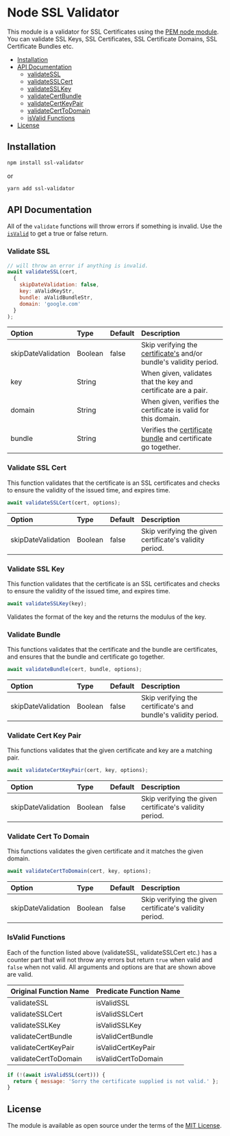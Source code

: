 # Node SSL Validator

This module is a validator for SSL Certificates using the [PEM node module](https://www.npmjs.com/package/pem). You can validate SSL Keys, SSL Certificates, SSL Certificate Domains, SSL Certificate Bundles etc. 

* [Installation](#installation)
* [API Documentation](#api-documentation)
  * [validateSSL](#validate-ssl)
  * [validateSSLCert](#validate-ssl-cert)
  * [validateSSLKey](#validate-ssl-key)
  * [validateCertBundle](#validate-cert-bundle)
  * [validateCertKeyPair](#validate-cert-key-pair)
  * [validateCertToDomain](#validate-cert-to-domain)
  * [isValid Functions](#is-valid-functions)
* [License](#license)

## Installation

```bash
npm install ssl-validator
```

or

```bash
yarn add ssl-validator
```

## API Documentation

All of the `validate` functions will throw errors if something is invalid. Use the [`isValid`](#is-valid-functions) to get a true or false return.

### Validate SSL

```javascript
// will throw an error if anything is invalid.
await validateSSL(cert,
  {
    skipDateValidation: false,
    key: aValidKeyStr,
    bundle: aValidBundleStr,
    domain: 'google.com'
  }
);
```

| Option | Type | Default | Description |
| :----- | :--- | ------- | :---------- |
| skipDateValidation | Boolean | false | Skip verifying the [certificate's](https://en.wikipedia.org/wiki/Public_key_certificate) and/or bundle's validity period. |
| key | String | | When given, validates that the key and certificate are a pair. |
| domain | String | | When given, verifies the certificate is valid for this domain. |
| bundle | String | | Verifies the [certificate bundle](https://www.namecheap.com/support/knowledgebase/article.aspx/986/69/what-is-ca-bundle) and certificate go together. |

### Validate SSL Cert
This function validates that the certificate is an SSL certificates and checks to ensure the validity of the issued time, and expires time.

```javascript
await validateSSLCert(cert, options);
```

| Option | Type | Default | Description |
| :----- | :--- | ------- | :---------- |
| skipDateValidation | Boolean | false | Skip verifying the given certificate's validity period. |

### Validate SSL Key
This function validates that the certificate is an SSL certificates and checks to ensure the validity of the issued time, and expires time.

```javascript
await validateSSLKey(key);
```
Validates the format of the key and the returns the modulus of the key.

### Validate Bundle
This functions validates that the certificate and the bundle are certificates, and ensures that the bundle and certificate go together.

```javascript
await validateBundle(cert, bundle, options);
```

| Option | Type | Default | Description |
| :----- | :--- | ------- | :---------- |
| skipDateValidation | Boolean | false | Skip verifying the certificate's and bundle's validity period. |

### Validate Cert Key Pair
This functions validates that the given certificate and key are a matching pair.

```javascript
await validateCertKeyPair(cert, key, options);
```

| Option | Type | Default | Description |
| :----- | :--- | ------- | :---------- |
| skipDateValidation | Boolean | false | Skip verifying the given certificate's validity period. |

### Validate Cert To Domain
This functions validates the given certificate and it matches the given domain.

```javascript
await validateCertToDomain(cert, key, options);
```

| Option | Type | Default | Description |
| :----- | :--- | ------- | :---------- |
| skipDateValidation | Boolean | false | Skip verifying the given certificate's validity period. |

### IsValid Functions

Each of the function listed above (validateSSL, validateSSLCert etc.) has a counter part that will not throw any errors but return `true` when valid and `false` when not valid. All arguments and options are that are shown above are valid.

| Original Function Name | Predicate Function Name |
| :--------------- | :------------- |
| validateSSL | isValidSSL |
| validateSSLCert | isValidSSLCert |
| validateSSLKey | isValidSSLKey |
| validateCertBundle | isValidCertBundle |
| validateCertKeyPair | isValidCertKeyPair |
| validateCertToDomain | isValidCertToDomain |

```javascript
if (!(await isValidSSL(cert))) {
  return { message: 'Sorry the certificate supplied is not valid.' };
}
```

## License

The module is available as open source under the terms of the [MIT License](http://opensource.org/licenses/MIT).